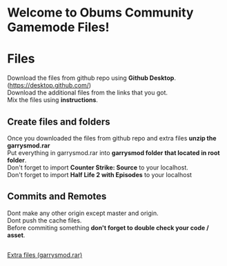 # Welcome to Obums Community Gamemode Files!

# Files

Download the files from github repo using **Github Desktop**. (https://desktop.github.com/)\
Download the additional files from the links that you got.\
Mix the files using **instructions**.

## Create files and folders

Once you downloaded the files from github repo and extra files **unzip the garrysmod.rar**\
Put everything in garrysmod.rar into **garrysmod folder that located in root folder**.\
Don't forget to import **Counter Strike: Source** to your localhost.\
Don't forget to import **Half Life 2 with Episodes** to your localhost

## Commits and Remotes
Dont make any other origin except master and origin.\
Dont push the cache files.\
Before commiting something **don't forget to double check your code / asset**.
##
[Extra files (garrysmod.rar)](https://mega.nz/file/STJCkRRQ#RuCvv3tvISNHfviSqVrmL50a_5xz77cwfVQ65PBpcMA)

